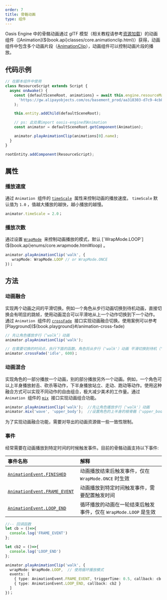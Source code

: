 ```yaml
---
order: 7
title: 骨骼动画
type: 组件
---
```


Oasis Engine 中的骨骼动画通过 glTF 模型（相关教程请参考[资源加载](${book.manual}resource/resource-manager)）的动画组件（[Animation](${book.api}classes/core.animationclip.html)）获得，动画组件中包含多个动画片段（[AnimationClip](${book.api}classes/core.animation.html)），动画组件可以控制动画片段的播放。

<playground src="skeleton-animation.ts"></playground>

## 代码示例

```typescript
// 在脚本组件中使用
class ResourceScript extends Script {
  async onAwake() {
    const {defaultSceneRoot, animations} = await this.engine.resourceManager.load(
      'https://gw.alipayobjects.com/os/basement_prod/aa318303-d7c9-4cb8-8c5a-9cf3855fd1e6.gltf',
    );

    this.entity.addChild(defaultSceneRoot);

    // ps: 此处需import oasis-engine的Animation
    const animator = defaultSceneRoot.getComponent(Animation);

    animator.playAnimationClip(animations[0].name);
  }
}

rootEntity.addComponent(ResourceScript);
```

## 属性
### 播放速度

通过 `Animation`  组件的 [`timeScale`](${book.api}classes/core.animation.html#timescale)  属性来控制动画的播放速度。 `timeScale` 默认值为 `1.0` ，值越大播放的越快，越小播放的越慢。


```javascript
animator.timeScale = 2.0；
```


### 播放次数

通过设置 [`WrapMode`](${book.api}enums/core.wrapmode.html)  来控制动画播放的模式，默认 [`WrapMode.LOOP`](${book.api}enums/core.wrapmode.html#loop) 。

```typescript
animator.playAnimationClip('walk', {
   wrapMode: WrapMode.LOOP // or WrapMode.ONCE
})；
```


## 方法
### 动画融合

实现两个动画之间的平滑切换。例如一个角色从步行动画切换到待机动画，直接切换会有明显的跳帧，使用动画混合可以平滑地从上一个动作切换到下一个动作。 通过 `Animation`  组件的 [`crossFade`](${book.api}classes/core.animation.html#crossfade)  接口实现动画融合切换。使用案例可以参考[Playground](${book.playground}#/animation-cross-fade)

```typescript
// 先让角色播放步行（‘walk’）动画
animator.playAnimationClip('walk');  

// 在需要切换的时间点，执行下面的函数。角色将从步行（'walk'）动画 平滑切换到待机（'idle'）动画。
animator.crossFade('idle', 600)；
```


### 动画混合

实现角色的一部分播放一个动画，别的部分播放另外一个动画。例如，一个角色可以上半身播放射击、砍杀等动作，下半身播放站立、走动、跑动等动作。使用这种融合方式可以实现不同动作的自由组合，极大减少美术的工作量。通过 `Animation`  组件的 [`mix`](${book.api}classes/core.animation.html#mix)  接口实现动画组合功能。


```javascript
animator.playAnimationClip('walk');  //先让角色播放步行（'walk'）动画
animator.mix('wave', 'upper_body');  //设置角色的上半身的根骨骼（'upper_body'）播放挥手（'wave'）动画。
```

为了实现动画融合功能，需要对导出的动画资源做一些一致性限制。


### 事件

经常需要在动画播放到特定时间的时候触发事件。目前的骨骼动画支持以下事件:

|事件名称|解释|
|:--|:--|
|[`AnimationEvent.FINISHED`](${book.api}enums/core.animationevent.html#finished)|动画播放结束后触发事件，仅在 `WrapMode.ONCE` 时生效 |
| [`AnimationEvent.FRAME_EVENT`](${book.api}enums/core.animationevent.html#frame_event) | 动画播放到特定时间触发事件，需要配置触发时间 |
| [`AnimationEvent.LOOP_END`](${book.api}enums/core.animationevent.html#loop_end) | 循环播放的动画在一轮结束后触发事件，仅在 `WrapMode.LOOP` 是生效|


```typescript
//-- 回调函数
let cb = ()=>{
  console.log('FRAME_EVENT')
};

let cb2 = ()=>{
  console.log('LOOP_END')
};

animator.playAnimationClip('walk', {
  wrapMode: WrapMode.LOOP,  // 使用循环播放模式
  events: [
    { type: AnimationEvent.FRAME_EVENT, triggerTime: 0.5, callback: cb }, // 添加FRAME_EVENT事件
    { type: AnimationEvent.LOOP_END, callback: cb2 }                      // 添加LOOP_END事件
  ]
})；
```
